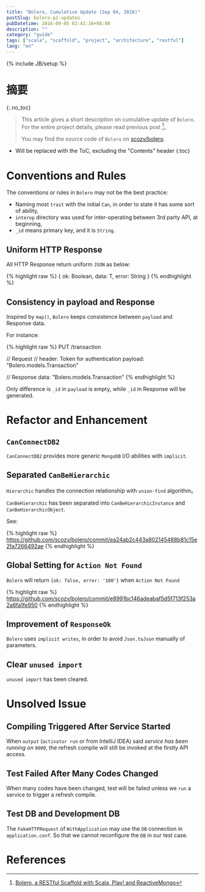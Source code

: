 ```yaml
---
title: "Bolero, Cumulative Update (Sep 04, 2016)"
postSlug: bolero-p2-updates
pubDatetime: 2016-09-05 02:41:16+08:00
description: ""
category: "guide"
tags: ["scala", "scaffold", "project", "architecture", "restful"]
lang: "en"
---
```


{% include JB/setup %}

# 摘要

{:.no_toc}

> This article gives a short description on cumulative update of `Bolero`.
> For the entire project details, please read previous post [^blog_bolero]。
>
> You may find the source code of `Bolero` on [scozv/bolero](https://github.com/scozv/bolero).

<!--more-->

- Will be replaced with the ToC, excluding the "Contents" header
  {:toc}

# Conventions and Rules

The conventions or rules in `Bolero` may not be the best practice:

- Naming most `trait` with the initial `Can`, in order to state it has some sort of ability,
- `interop` directory was used for inter-operating between 3rd party API, at beginning,
- `_id` means primary key, and it is `String`.

## Uniform HTTP Response

All HTTP Response return uniform `JSON` as below:

{% highlight raw %}
{
ok: Boolean,
data: T,
error: String
}
{% endhighlight %}

## Consistency in payload and Response

Inspired by `map()`, `Bolero` keeps consistence between `payload`
and Response data.

For instance:

{% highlight raw %}
PUT /transaction

// Request
// header: Token for authentication
payload: "Bolero.models.Transaction"

// Response
data: "Bolero.models.Transaction"
{% endhighlight %}

Only difference is `_id` in `payload` is empty, while `_id` in Response
will be generated.

# Refactor and Enhancement

## `CanConnectDB2`

`CanConnectDB2` provides more generic `MongoDB` I/O abilities with `implicit`.

## Separated `CanBeHierarchic`

`Hierarchic` handles the connection relationship with `union-find` algorithm。

`CanBeHierarchic` has been separated into `CanBeHierarchicInstance` and `CanBeHierarchicObject`.

See:

{% highlight raw %}
https://github.com/scozv/bolero/commit/ea24ab2c443a802145488b81c15e2fa7266492ae
{% endhighlight %}

## Global Setting for `Action Not Found`

`Bolero` will return `{ok: false, error: '100'}`
when `Action Not Found`

{% highlight raw %}
https://github.com/scozv/bolero/commit/e8991bc146adeabaf5d5f713f253a2a6fa1fe950
{% endhighlight %}

## Improvement of `ResponseOk`

`Bolero` uses `implicit writes`, in order to avoid
`Json.toJson` manually of parameters.

## Clear `unused import`

`unused import` has been cleared.

# Unsolved Issue

## Compiling Triggered After Service Started

When `output` (`activator run` or from IntelliJ IDEA) said _service has been running on `9000`_,
the refresh compile will still be invoked at the firstly API access.

## Test Failed After Many Codes Changed

When many codes have been changed, test will be failed
unless we `run` a service to trigger a refresh compile.

## Test DB and Development DB

The `FakeHTTPRequest` of `WithApplication` may use the `DB` connection in `application.conf`.
So that we cannot reconfigure the `DB` in our test case.

# References

[^blog_bolero]: [Bolero, a RESTful Scaffold with Scala, Play! and ReactiveMongo](https://scozv.github.io/blog/guide/2016/07/27/bolero-a-restful-scaffold-with-scala)
